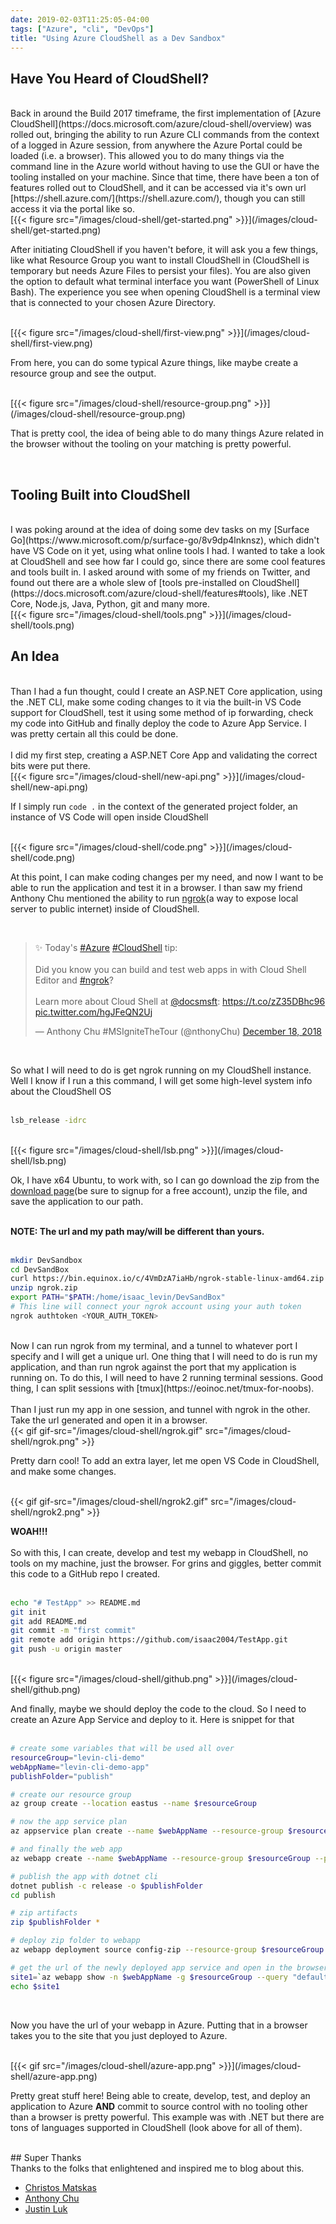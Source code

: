 ```yaml
---
date: 2019-02-03T11:25:05-04:00
tags: ["Azure", "cli", "DevOps"]
title: "Using Azure CloudShell as a Dev Sandbox"
---
```


## Have You Heard of CloudShell?

<br />
Back in around the Build 2017 timeframe, the first implementation of [Azure CloudShell](https://docs.microsoft.com/azure/cloud-shell/overview) was rolled out, bringing the ability to run Azure CLI commands from the context of a logged in Azure session, from anywhere the Azure Portal could be loaded (i.e. a browser). This allowed you to do many things via the command line in the Azure world without having to use the GUI or have the tooling installed on your machine. Since that time, there have been a ton of features rolled out to CloudShell, and it can be accessed via it's own url [https://shell.azure.com/](https://shell.azure.com/), though you can still access it via the portal like so.

<br />
[{{< figure src="/images/cloud-shell/get-started.png" >}}](/images/cloud-shell/get-started.png)
<br />

After initiating CloudShell if you haven't before, it will ask you a few things, like what Resource Group you want to install CloudShell in (CloudShell is temporary but needs Azure Files to persist your files). You are also given the option to default what terminal interface you want (PowerShell of Linux Bash). The experience you see when opening CloudShell is a terminal view that is connected to your chosen Azure Directory.

<br />
[{{< figure src="/images/cloud-shell/first-view.png" >}}](/images/cloud-shell/first-view.png)
<br />

From here, you can do some typical Azure things, like maybe create a resource group and see the output.

<br />
[{{< figure src="/images/cloud-shell/resource-group.png" >}}](/images/cloud-shell/resource-group.png)
<br />

That is pretty cool, the idea of being able to do many things Azure related in the browser without the tooling on your matching is pretty powerful.

<br />

## Tooling Built into CloudShell

<br />
I was poking around at the idea of doing some dev tasks on my [Surface Go](https://www.microsoft.com/p/surface-go/8v9dp4lnknsz), which didn't have VS Code on it yet, using what online tools I had. I wanted to take a look at CloudShell and see how far I could go, since there are some cool features and tools built in. I asked around with some of my friends on Twitter, and found out there are a whole slew of [tools pre-installed on CloudShell](https://docs.microsoft.com/azure/cloud-shell/features#tools), like .NET Core, Node.js, Java, Python, git and many more.

<br />
[{{< figure src="/images/cloud-shell/tools.png" >}}](/images/cloud-shell/tools.png)
<br />

## An Idea

<br />
Than I had a fun thought, could I create an ASP.NET Core application, using the .NET CLI, make some coding changes to it via the built-in VS Code support for CloudShell, test it using some method of ip forwarding, check my code into GitHub and finally deploy the code to Azure App Service. I was pretty certain all this could be done.
<br /><br />
I did my first step, creating a ASP.NET Core App and validating the correct bits were put there.

<br />
[{{< figure src="/images/cloud-shell/new-api.png" >}}](/images/cloud-shell/new-api.png)
<br />

If I simply run `code .` in the context of the generated project folder, an instance of VS Code will open inside CloudShell

<br />
[{{< figure src="/images/cloud-shell/code.png" >}}](/images/cloud-shell/code.png)
<br />

At this point, I can make coding changes per my need, and now I want to be able to run the application and test it in a browser. I than saw my friend Anthony Chu mentioned the ability to run [ngrok](https://ngrok.com/)(a way to expose local server to public internet) inside of CloudShell.

<br />
<blockquote class="twitter-tweet" data-lang="en"><p lang="en" dir="ltr">✨ Today&#39;s <a href="https://twitter.com/hashtag/Azure?src=hash&amp;ref_src=twsrc%5Etfw">#Azure</a> <a href="https://twitter.com/hashtag/CloudShell?src=hash&amp;ref_src=twsrc%5Etfw">#CloudShell</a> tip:<br><br>Did you know you can build and test web apps in with Cloud Shell Editor and <a href="https://twitter.com/hashtag/ngrok?src=hash&amp;ref_src=twsrc%5Etfw">#ngrok</a>?<br><br>Learn more about Cloud Shell at <a href="https://twitter.com/docsmsft?ref_src=twsrc%5Etfw">@docsmsft</a>: <a href="https://t.co/zZ35DBhc96">https://t.co/zZ35DBhc96</a> <a href="https://t.co/hgJFeQN2Uj">pic.twitter.com/hgJFeQN2Uj</a></p>&mdash; Anthony Chu #MSIgniteTheTour (@nthonyChu) <a href="https://twitter.com/nthonyChu/status/1075172047246942208?ref_src=twsrc%5Etfw">December 18, 2018</a></blockquote>
<script async src="https://platform.twitter.com/widgets.js" charset="utf-8"></script>

<br />

So what I will need to do is get ngrok running on my CloudShell instance. Well I know if I run a this command, I will get some high-level system info about the CloudShell OS
<br /><br />

```bash
lsb_release -idrc
```

<br />
[{{< figure src="/images/cloud-shell/lsb.png" >}}](/images/cloud-shell/lsb.png)
<br />

Ok, I have x64 Ubuntu, to work with, so I can go download the zip from the [download page](https://ngrok.com/download)(be sure to signup for a free account), unzip the file, and save the application to our path.

<br />
<strong>NOTE: The url and my path may/will be different than yours.</strong>
<br />
<br />

```bash
mkdir DevSandbox
cd DevSandBox
curl https://bin.equinox.io/c/4VmDzA7iaHb/ngrok-stable-linux-amd64.zip -o ngrok.zip
unzip ngrok.zip
export PATH="$PATH:/home/isaac_levin/DevSandBox"
# This line will connect your ngrok account using your auth token
ngrok authtoken <YOUR_AUTH_TOKEN>
```

<br />
Now I can run ngrok from my terminal, and a tunnel to whatever port I specify and I will get a unique url. One thing that I will need to do is run my application, and than run ngrok against the port that my application is running on. To do this, I will need to have 2 running terminal sessions. Good thing, I can split sessions with [tmux](https://eoinoc.net/tmux-for-noobs).
<br /><br />
Than I just run my app in one session, and tunnel with ngrok in the other. Take the url generated and open it in a browser.

<br />
{{< gif gif-src="/images/cloud-shell/ngrok.gif" src="/images/cloud-shell/ngrok.png" >}}
<br />

Pretty darn cool! To add an extra layer, let me open VS Code in CloudShell, and make some changes.

<br />
{{< gif gif-src="/images/cloud-shell/ngrok2.gif" src="/images/cloud-shell/ngrok2.png" >}}
<br />

<strong>WOAH!!!</strong>
<br /><br />
So with this, I can create, develop and test my webapp in CloudShell, no tools on my machine, just the browser. For grins and giggles, better commit this code to a GitHub repo I created.
<br /><br />

```bash
echo "# TestApp" >> README.md
git init
git add README.md
git commit -m "first commit"
git remote add origin https://github.com/isaac2004/TestApp.git
git push -u origin master
```

<br />
[{{< figure src="/images/cloud-shell/github.png" >}}](/images/cloud-shell/github.png)
<br />

And finally, maybe we should deploy the code to the cloud. So I need to create an Azure App Service and deploy to it. Here is snippet for that
<br /><br />

```bash
# create some variables that will be used all over
resourceGroup="levin-cli-demo"
webAppName="levin-cli-demo-app"
publishFolder="publish"

# create our resource group
az group create --location eastus --name $resourceGroup

# now the app service plan
az appservice plan create --name $webAppName --resource-group $resourceGroup --sku FREE

# and finally the web app
az webapp create --name $webAppName --resource-group $resourceGroup --plan $webAppName

# publish the app with dotnet cli
dotnet publish -c release -o $publishFolder
cd publish

# zip artifacts
zip $publishFolder *

# deploy zip folder to webapp
az webapp deployment source config-zip --resource-group $resourceGroup --name $webAppName --src publish.zip

# get the url of the newly deployed app service and open in the browser
site1=`az webapp show -n $webAppName -g $resourceGroup --query "defaultHostName" -o tsv`
echo $site1
```

<br />

Now you have the url of your webapp in Azure. Putting that in a browser takes you to the site that you just deployed to Azure.

<br />
[{{< gif src="/images/cloud-shell/azure-app.png" >}}](/images/cloud-shell/azure-app.png)
<br />

Pretty great stuff here! Being able to create, develop, test, and deploy an application to Azure <strong>AND</strong> commit to source control with no tooling other than a browser is pretty powerful. This example was with .NET but there are tons of languages supported in CloudShell (look above for all of them).

<br />
## Super Thanks

<br />
Thanks to the folks that enlightened and inspired me to blog about this.

<br />

* [Christos Matskas](https://twitter.com/ChristosMatskas)
* [Anthony Chu](https://twitter.com/nthonyChu)
* [Justin Luk](https://twitter.com/whosjluk)
